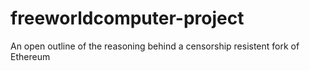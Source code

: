 # freeworldcomputer-project
An open outline of the reasoning behind a censorship resistent fork of Ethereum
